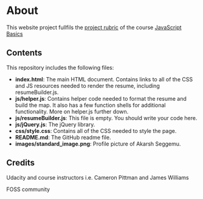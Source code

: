 # About

This website project fullfils the [project rubric](https://review.udacity.com/?_ga=1.189245867.12280332.1465333852#!/projects/2962818615/rubric) of the course [JavaScript Basics](https://classroom.udacity.com/courses/ud804)

## Contents

This repository includes the following files:

* **index.html**: The main HTML document. Contains links to all of the CSS and JS resources needed to render the resume, including resumeBuilder.js.
* **js/helper.js**: Contains helper code needed to format the resume and build the map. It also has a few function shells for additional functionality. More on helper.js further down.
* **js/resumeBuilder.js**: This file is empty. You should write your code here.
* **js/jQuery.js**: The jQuery library.
* **css/style.css**: Contains all of the CSS needed to style the page.
* **README.md**: The GitHub readme file.
* **images/standard_image.png**: Profile picture of Akarsh Seggemu.

## Credits

Udacity and course instructors i.e. Cameron Pittman and James Williams

FOSS community